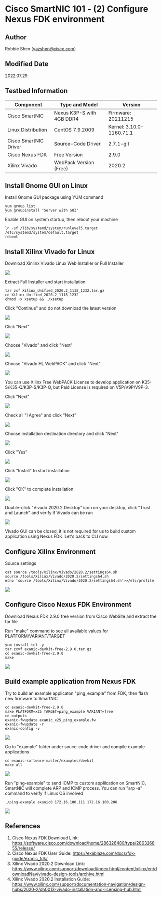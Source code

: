# Cisco SmartNIC 101 - (2) Configure Nexus FDK environment

## Author

Robbie Shen (yazshen@cisco.com)

## Modified Date

2022.07.29

## Testbed Information

| Component             | Type and Model            | Version                  |
| --------------------- | ------------------------- | ------------------------ |
| Cisco SmartNIC        | Nexus K3P-S with 4GB DDR4 | Firmware: 20211215       |
| Linux Distribution    | CentOS 7.9.2009           | Kernel: 3.10.0-1160.71.1 |
| Cisco SmartNIC Driver | Source-Code Driver        | 2.7.1-git                |
| Cisco Nexus FDK       | Free Version              | 2.9.0                    |
| Xilinx Vivado         | WebPack Version (Free)    | 2020.2                   |

## Install Gnome GUI on Linux

Install Gnome GUI package using YUM command

```
yum group list
yum groupinstall "Server with GUI"
```

Enable GUI on system startup, then reboot your machine

```
ln -sf /lib/systemd/system/runlevel5.target /etc/systemd/system/default.target
reboot
```

## Install Xilinx Vivado for Linux

Download Xinlinx Vivado Linux Web Installer or Full Installer

![](./images/ciscosmartnic-101-02-configure-fdk-01.png)

Extract Full Installer and start installation

```
tar zxf Xilinx_Unified_2020.2_1118_1232.tar.gz
cd Xilinx_Unified_2020.2_1118_1232
chmod +x xsetup && ./xsetup
```

Click "Continue" and do not download the latest version

![](./images/ciscosmartnic-101-02-configure-fdk-02.png)

Click "Next"

![](./images/ciscosmartnic-101-02-configure-fdk-03.png)

Choose "Vivado" and click "Next"

![](./images/ciscosmartnic-101-02-configure-fdk-04.png)

Choose "Vivado HL WebPACK" and click "Next"

![](./images/ciscosmartnic-101-02-configure-fdk-05.png)

You can use Xilinx Free WebPACK License to develop application on K35-S/K35-Q/K3P-S/K3P-Q, but Paid License is required on V5P/V9P/V9P-3.

Click "Next"

![](./images/ciscosmartnic-101-02-configure-fdk-06.png)

Check all "I Agree" and click "Next"

![](./images/ciscosmartnic-101-02-configure-fdk-07.png)



Choose installation destination directory and click "Next"

![](./images/ciscosmartnic-101-02-configure-fdk-08.png)

Click "Yes"

![](./images/ciscosmartnic-101-02-configure-fdk-09.png)

Click "Install" to start installation

![](./images/ciscosmartnic-101-02-configure-fdk-10.png)

Click "OK" to complete installation

![](./images/ciscosmartnic-101-02-configure-fdk-11.png)

Double-click "Vivado 2020.2.Desktop" icon on your desktop, click "Trust and Launch" and verify if Vivado can be run

![](./images/ciscosmartnic-101-02-configure-fdk-12.png)

Vivado GUI can be closed, it is not required for us to build custom application using Nexus FDK. Let's back to CLI now.

## Configure Xilinx Environment

Source settings

```
cat source /tools/Xilinx/Vivado/2020.2/settings64.sh
source /tools/Xilinx/Vivado/2020.2/settings64.sh
echo 'source /tools/Xilinx/Vivado/2020.2/settings64.sh'>>/etc/profile
```

![](./images/ciscosmartnic-101-02-configure-fdk-13.png)

## Configure Cisco Nexus FDK Environment

Download Nexus FDK 2.9.0 free version from Cisco WebSite and extract the tar file

Run "make" command to see all available values for PLATFORM/VARIANT/TARGET

```
yum install tcl -y
tar zxvf exanic-devkit-free-2.9.0.tar.gz
cd exanic-devkit-free-2.9.0
make
```

![](./images/ciscosmartnic-101-02-configure-fdk-14.png)

## Build example application from Nexus FDK

Try to build an example applicaton "ping_example" from FDK, then flash new firmware to SmartNIC

```
cd exanic-devkit-free-2.9.0
make PLATFORM=x25 TARGET=ping_example VARIANT=free
cd outputs
exanic-fwupdate exanic_x25_ping_example.fw
exanic-fwupdate -r
exanic-config -v
```

![](./images/ciscosmartnic-101-02-configure-fdk-15.png)

Go to "example" folder under souce-code driver and compile example applications

```
cd exanic-software-master/examples/devkit
make all
```

![](./images/ciscosmartnic-101-02-configure-fdk-16.png)

Run "ping-example" to send ICMP to custom applilcation on SmartNIC, SmartNIC will complete ARP and ICMP process. You can run "arp -a" command to verify if Linux OS involved

```
./ping-example exanic0 172.16.100.111 172.16.100.200
```

![](./images/ciscosmartnic-101-02-configure-fdk-17.png)

## References

1. Cisco Nexus FDK Download Link: https://software.cisco.com/download/home/286326480/type/286326855/release/
1. Cisco Nexus FDK User Guide: https://exablaze.com/docs/fdk-guide/exanic_fdk/
2. Xilinx Vivado 2020.2 Download Link: https://www.xilinx.com/support/download/index.html/content/xilinx/en/downloadNav/vivado-design-tools/archive.html
3. Xilinx Vivado 2020.2 Installation Guide: https://www.xilinx.com/support/documentation-navigation/design-hubs/2020-2/dh0013-vivado-installation-and-licensing-hub.html

